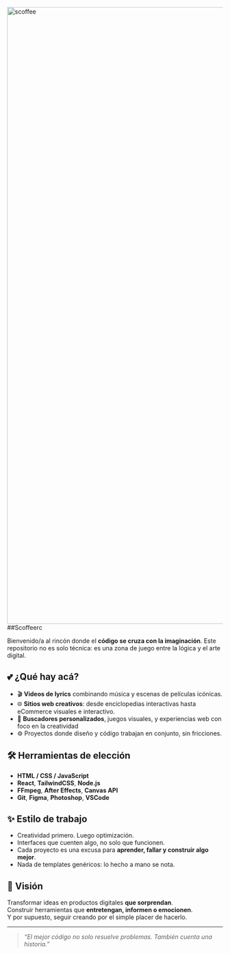 
<img width="2560" height="1440" alt="scoffee" src="https://github.com/user-attachments/assets/2404eb89-6020-4bf5-9fa7-afa456fb0841" />
##Scoffeerc

Bienvenido/a al rincón donde el **código se cruza con la imaginación**. Este repositorio no es solo técnica: es una zona de juego entre la lógica y el arte digital.

## 💕 ¿Qué hay acá?

- 🎬 **Videos de lyrics** combinando música y escenas de películas icónicas.
- 🌐 **Sitios web creativos**: desde enciclopedias interactivas hasta eCommerce visuales e interactivo.
- 🧠 **Buscadores personalizados**, juegos visuales, y experiencias web con foco en la creatividad
- ⚙️ Proyectos donde diseño y código trabajan en conjunto, sin fricciones.

## 🛠️ Herramientas de elección

- **HTML / CSS / JavaScript**  
- **React**, **TailwindCSS**, **Node.js**
- **FFmpeg**, **After Effects**, **Canvas API**
- **Git**, **Figma**, **Photoshop**, **VSCode**

## ✨ Estilo de trabajo

- Creatividad primero. Luego optimización.
- Interfaces que cuenten algo, no solo que funcionen.
- Cada proyecto es una excusa para **aprender, fallar y construir algo mejor**.
- Nada de templates genéricos: lo hecho a mano se nota.

## 🚀 Visión

Transformar ideas en productos digitales **que sorprendan**.  
Construir herramientas que **entretengan, informen o emocionen**.  
Y por supuesto, seguir creando por el simple placer de hacerlo.

---

> *“El mejor código no solo resuelve problemas. También cuenta una historia.”*
